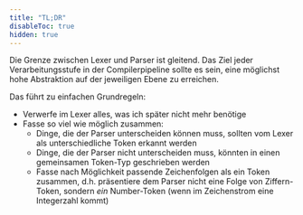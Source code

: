 ```yaml
---
title: "TL;DR"
disableToc: true
hidden: true
---
```


Die Grenze zwischen Lexer und Parser ist gleitend. Das Ziel jeder Verarbeitungsstufe in der
Compilerpipeline sollte es sein, eine möglichst hohe Abstraktion auf der jeweiligen Ebene
zu erreichen.

Das führt zu einfachen Grundregeln:

-   Verwerfe im Lexer alles, was ich später nicht mehr benötige
-   Fasse so viel wie möglich zusammen:
    -   Dinge, die der Parser unterscheiden können muss, sollten vom Lexer als unterschiedliche
        Token erkannt werden
    -   Dinge, die der Parser nicht unterscheiden muss, könnten in einen gemeinsamen Token-Typ
        geschrieben werden
    -   Fasse nach Möglichkeit passende Zeichenfolgen als ein Token zusammen, d.h. präsentiere
        dem Parser nicht eine Folge von Ziffern-Token, sondern *ein* Number-Token (wenn im
        Zeichenstrom eine Integerzahl kommt)